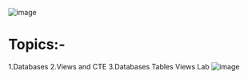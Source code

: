 ![image](https://user-images.githubusercontent.com/82973819/201659641-4047e878-f082-4e84-b143-972c61690726.png)
# Topics:-

1.Databases 
2.Views and CTE
3.Databases Tables Views Lab
![image](https://user-images.githubusercontent.com/82973819/201659982-048c82f1-e20a-4870-9c97-00bf45e52254.png)

